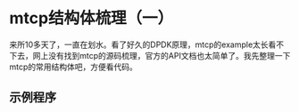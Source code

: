 # mtcp结构体梳理（一）
来所10多天了，一直在划水。看了好久的DPDK原理，mtcp的example太长看不下去，网上没有找到mtcp的源码梳理，官方的API文档也太简单了。我先整理一下mtcp的常用结构体吧，方便看代码。

## 示例程序
